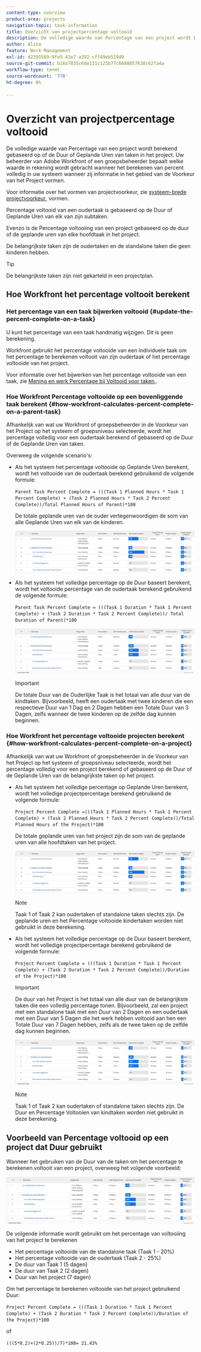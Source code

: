 ```yaml
---
content-type: overview
product-area: projects
navigation-topic: task-information
title: Overzicht van projectpercentage voltooid
description: De volledige waarde van Percentage van een project wordt berekend gebaseerd op of de Geplande Duur of de Geplande Uren van taken in het project. Uw beheerder van Adobe Workfront of een groepsbeheerder bepaalt welke waarde in rekening wordt gebracht wanneer het berekenen van percent volledig in uw systeem wanneer zij informatie in het gebied van de Voorkeur van het Project vormen. Voor informatie over het vormen van projectvoorkeur, zie systeem-brede projectvoorkeur vormen.
author: Alina
feature: Work Management
exl-id: d2395569-9fe5-42e7-a392-cff49eb519d9
source-git-commit: b18a7835c6de131c125b77c6688057638c62fa4a
workflow-type: tm+mt
source-wordcount: '778'
ht-degree: 0%

---
```


# Overzicht van projectpercentage voltooid

<!-- Audited 01/2024 -->

De volledige waarde van Percentage van een project wordt berekend gebaseerd op of de Duur of Geplande Uren van taken in het project. Uw beheerder van Adobe Workfront of een groepsbeheerder bepaalt welke waarde in rekening wordt gebracht wanneer het berekenen van percent volledig in uw systeem wanneer zij informatie in het gebied van de Voorkeur van het Project vormen.

Voor informatie over het vormen van projectvoorkeur, zie [&#x200B; systeem-brede projectvoorkeur &#x200B;](../../../administration-and-setup/set-up-workfront/configure-system-defaults/set-project-preferences.md) vormen.

Percentage voltooid van een oudertaak is gebaseerd op de Duur of Geplande Uren van elk van zijn subtaken.

Evenzo is de Percentage voltooiing van een project gebaseerd op de duur of de geplande uren van elke hoofdtaak in het project.

De belangrijkste taken zijn de oudertaken en de standalone taken die geen kinderen hebben.

>[!TIP]
>
>De belangrijkste taken zijn niet gekarteld in een projectplan.

## Hoe Workfront het percentage voltooit berekent

### Het percentage van een taak bijwerken voltooid {#update-the-percent-complete-on-a-task}

U kunt het percentage van een taak handmatig wijzigen. Dit is geen berekening.

Workfront gebruikt het percentage voltooide van een individuele taak om het percentage te berekenen voltooit van zijn oudertaak of het percentage voltooide van het project.

Voor informatie over het bijwerken van het percentage voltooide van een taak, zie [&#x200B; Mening en werk Percentage bij Voltooid voor taken &#x200B;](../../../manage-work/projects/updating-work-in-a-project/view-update-percent-complete-for-tasks.md).

### Hoe Workfront Percentage voltooide op een bovenliggende taak berekent {#how-workfront-calculates-percent-complete-on-a-parent-task}

Afhankelijk van wat uw Workfront of groepsbeheerder in de Voorkeur van het Project op het systeem of groepsniveau selecteerde, wordt het percentage volledig voor een oudertaak berekend of gebaseerd op de Duur of de Geplande Uren van taken.

Overweeg de volgende scenario&#39;s:

* Als het systeem het percentage voltooide op Geplande Uren berekent, wordt het voltooide van de oudertaak berekend gebruikend de volgende formule:

  `Parent Task Percent Complete = (((Task 1 Planned Hours * Task 1 Percent Complete) + (Task 2 Planned Hours * Task 2 Percent Complete))/Total Planned Hours of Parent)*100`

  De totale geplande uren van de ouder vertegenwoordigen de som van alle Geplande Uren van elk van de kinderen.

  ![](assets/project-with-tasks-percent-complete-planned-hours-calculation.png)

* Als het systeem het volledige percentage op de Duur baseert berekent, wordt het voltooide percentage van de oudertaak berekend gebruikend de volgende formule:

  `Parent Task Percent Complete = (((Task 1 Duration * Task 1 Percent Complete) + (Task 2 Duration * Task 2 Percent Complete))/ Total Duration of Parent)*100`

  ![](assets/project-with-tasks-percent-complete-duration-calculation.png)

  >[!IMPORTANT]
  >
  >De totale Duur van de Ouderlijke Taak is het totaal van alle duur van de kindtaken. Bijvoorbeeld, heeft een oudertaak met twee kinderen die een respectieve Duur van 1 Dag en 2 Dagen hebben een Totale Duur van 3 Dagen, zelfs wanneer de twee kinderen op de zelfde dag kunnen beginnen.


### Hoe Workfront het percentage voltooide projecten berekent {#how-workfront-calculates-percent-complete-on-a-project}

Afhankelijk van wat uw Workfront of groepsbeheerder in de Voorkeur van het Project op het systeem of groepsniveau selecteerde, wordt het percentage volledig voor een project berekend of gebaseerd op de Duur of de Geplande Uren van de belangrijkste taken op het project.

* Als het systeem het volledige percentage op Geplande Uren berekent, wordt het volledige projectpercentage berekend gebruikend de volgende formule:

  `Project Percent Complete =(((Task 1 Planned Hours * Task 1 Percent Complete) + (Task 2 Planned Hours * Task 2 Percent Complete))/Total Planned Hours of the Project)*100`

  De totale geplande uren van het project zijn de som van de geplande uren van alle hoofdtaken van het project.

  ![](assets/project-with-tasks-percent-complete-planned-hours-calculation.png)

  >[!NOTE]
  >
  >Taak 1 of Taak 2 kan oudertaken of standalone taken slechts zijn. De geplande uren en het Percentage voltooide kindertaken worden niet gebruikt in deze berekening.

* Als het systeem het volledige percentage op de Duur baseert berekent, wordt het volledige projectpercentage berekend gebruikend de volgende formule:

  `Project Percent Complete = (((Task 1 Duration * Task 1 Percent Complete) + (Task 2 Duration * Task 2 Percent Complete))/Duration of the Project)*100`

  >[!IMPORTANT]
  >
  >De duur van het Project is het totaal van alle duur van de belangrijkste taken die een volledig percentage tonen. Bijvoorbeeld, zal een project met een standalone taak met een Duur van 2 Dagen en een oudertaak met een Duur van 5 Dagen die het werk hebben voltooid aan hen een Totale Duur van 7 Dagen hebben, zelfs als de twee taken op de zelfde dag kunnen beginnen.

  ![](assets/project-with-tasks-percent-complete-duration-calculation.png)

  >[!NOTE]
  >
  >Taak 1 of Taak 2 kan oudertaken of standalone taken slechts zijn. De Duur en Percentage Voltooien van kindtaken worden niet gebruikt in deze berekening.

## Voorbeeld van Percentage voltooid op een project dat Duur gebruikt

Wanneer het gebruiken van de Duur van de taken om het percentage te berekenen voltooit van een project, overweeg het volgende voorbeeld:

![](assets/project-with-tasks-percent-complete-duration-calculation.png)

De volgende informatie wordt gebruikt om het percentage van voltooiing van het project te berekenen

* Het percentage voltooide van de standalone taak (Taak 1 - 20%)
* Het percentage voltooide van de oudertaak (Taak 2 - 25%)
* De duur van Taak 1 (5 dagen)
* De duur van Taak 2 (2 dagen)
* Duur van het project (7 dagen)


Om het percentage te berekenen voltooide van het project gebruikend Duur:

`Project Percent Complete = (((Task 1 Duration * Task 1 Percent Complete) + (Task 2 Duration * Task 2 Percent Complete))/Duration of the Project)*100`

of

`(((5*0.2)+(2*0.25))/7)*100= 21.43%`


<!--drafted, this was the old example:

When using the Planned Duration of the tasks to calculate the percent complete of a project, consider the following example:

percent_complete_on_project_example.png

Only the parent task (Task 1) and the standalone task (Task 8) are used to calculate the percent complete of the project.

The secondary parents of Task 1 are used to calculate the percent complete of the main parent (Task 1).

To calculate the percent complete of the main parent (Task 1), first calculate the percent complete of its secondary parents:

Task 5 Percent Complete = ((14 * 0.75 + 12 * 0.25)/(12 + 14))*100 = 51.92%

Task 2 Percent Complete = ((5 * 0.7 + 2 * 0.5)/(5 + 2))*100 = 64.29 %

Then, to calculate the percent complete of the main parent (Task 1), use the following formula:

Task 1 Percent Complete =((56 * 0.5192 + 7 * 0.6429)/63)*100 = 53.29%

To calculate the percent complete of the project, you will need to have the following numbers ready:

Task 1 Duration (63 hours) and Percent Complete (53.29%)
Task 8 Duration (100 hours) and Percent Complete (4%)
Now, to calculate the percent complete of the project, use the following formula:

Project Percent Complete =((100 * 0.04 + 63 * 0.5329))/163)*100 = 23.05%
-->
